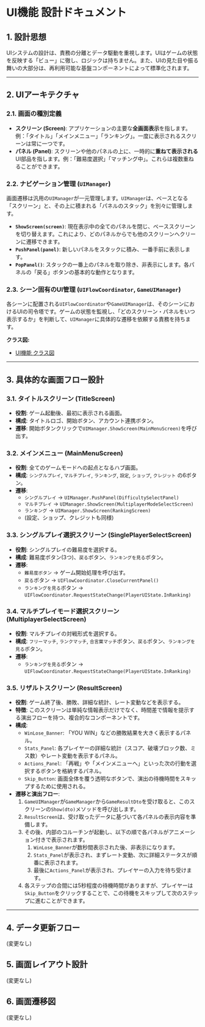 # **UI機能 設計ドキュメント**

## **1. 設計思想**

UIシステムの設計は、責務の分離とデータ駆動を重視します。UIはゲームの状態を反映する「ビュー」に徹し、ロジックは持ちません。また、UIの見た目や振る舞いの大部分は、再利用可能な基盤コンポーネントによって標準化されます。

---

## **2. UIアーキテクチャ**

### **2.1. 画面の種別定義**

*   **スクリーン (Screen)**: アプリケーションの主要な**全画面表示**を指します。例：「タイトル」「メインメニュー」「ランキング」。一度に表示されるスクリーンは常に一つです。
*   **パネル (Panel)**: スクリーンや他のパネルの上に、一時的に**重ねて表示される**UI部品を指します。例：「難易度選択」「マッチング中」。これらは複数重ねることができます。

### **2.2. ナビゲーション管理 (`UIManager`)**

画面遷移は汎用の`UIManager`が一元管理します。`UIManager`は、ベースとなる「スクリーン」と、その上に積まれる「パネルのスタック」を別々に管理します。

*   **`ShowScreen(screen)`**: 現在表示中の全てのパネルを閉じ、ベーススクリーンを切り替えます。これにより、どのパネルからでも他のスクリーンへクリーンに遷移できます。
*   **`PushPanel(panel)`**: 新しいパネルをスタックに積み、一番手前に表示します。
*   **`PopPanel()`**: スタックの一番上のパネルを取り除き、非表示にします。各パネルの「戻る」ボタンの基本的な動作となります。

### **2.3. シーン固有のUI管理 (`UIFlowCoordinator`, `GameUIManager`)**

各シーンに配置される`UIFlowCoordinator`や`GameUIManager`は、そのシーンにおけるUIの司令塔です。ゲームの状態を監視し、「どのスクリーン・パネルをいつ表示するか」を判断して、`UIManager`に具体的な遷移を依頼する責務を持ちます。

**クラス図:**
* [UI機能 クラス図](./UI-Class-Diagram.md)

---

## **3. 具体的な画面フロー設計**

### **3.1. タイトルスクリーン (TitleScreen)**
*   **役割**: ゲーム起動後、最初に表示される画面。
*   **構成**: タイトルロゴ、開始ボタン、アカウント連携ボタン。
*   **遷移**: 開始ボタンクリックで`UIManager.ShowScreen(MainMenuScreen)`を呼び出す。

### **3.2. メインメニュー (MainMenuScreen)**
*   **役割**: 全てのゲームモードへの起点となるハブ画面。
*   **構成**: `シングルプレイ`, `マルチプレイ`, `ランキング`, `設定`, `ショップ`, `クレジット` の6ボタン。
*   **遷移**:
    *   `シングルプレイ` → `UIManager.PushPanel(DifficultySelectPanel)`
    *   `マルチプレイ` → `UIManager.ShowScreen(MultiplayerModeSelectScreen)`
    *   `ランキング` → `UIManager.ShowScreen(RankingScreen)`
    *   (設定、ショップ、クレジットも同様)

### **3.3. シングルプレイ選択スクリーン (SinglePlayerSelectScreen)**
*   **役割**: シングルプレイの難易度を選択する。
*   **構成**: 難易度ボタン(3つ)、`戻る`ボタン、`ランキングを見る`ボタン。
*   **遷移**:
    *   `難易度ボタン` → ゲーム開始処理を呼び出す。
    *   `戻る`ボタン → `UIFlowCoordinator.CloseCurrentPanel()`
    *   `ランキングを見る`ボタン → `UIFlowCoordinator.RequestStateChange(PlayerUIState.InRanking)`

### **3.4. マルチプレイモード選択スクリーン (MultiplayerSelectScreen)**
*   **役割**: マルチプレイの対戦形式を選択する。
*   **構成**: `フリーマッチ`, `ランクマッチ`, `合言葉マッチ`ボタン、`戻る`ボタン、`ランキングを見る`ボタン。
*   **遷移**:
    *   `ランキングを見る`ボタン → `UIFlowCoordinator.RequestStateChange(PlayerUIState.InRanking)`

### **3.5. リザルトスクリーン (ResultScreen)**
*   **役割**: ゲーム終了後、勝敗、詳細な統計、レート変動などを表示する。
*   **特徴**: このスクリーンは単純な情報表示だけでなく、時間差で情報を提示する演出フローを持つ、複合的なコンポーネントです。
*   **構成**: 
    *   `WinLose_Banner`: 「YOU WIN」などの勝敗結果を大きく表示するパネル。
    *   `Stats_Panel`: 各プレイヤーの詳細な統計（スコア、破壊ブロック数、ミス数）やレート変動を表示するパネル。
    *   `Actions_Panel`: 「再戦」や「メインメニューへ」といった次の行動を選択するボタンを格納するパネル。
    *   `Skip_Button`: 画面全体を覆う透明なボタンで、演出の待機時間をスキップするために使用される。
*   **遷移と演出フロー**:
    1.  `GameUIManager`が`GameManager`から`GameResultDto`を受け取ると、このスクリーンの`Show(dto)`メソッドを呼び出します。
    2.  `ResultScreen`は、受け取ったデータに基づいて各パネルの表示内容を準備します。
    3.  その後、内部のコルーチンが起動し、以下の順で各パネルがアニメーション付きで表示されます。
        1.  `WinLose_Banner`が数秒間表示された後、非表示になります。
        2.  `Stats_Panel`が表示され、まずレート変動、次に詳細ステータスが順番に表示されます。
        3.  最後に`Actions_Panel`が表示され、プレイヤーの入力を待ち受けます。
    4.  各ステップの合間には5秒程度の待機時間がありますが、プレイヤーは`Skip_Button`をクリックすることで、この待機をスキップして次のステップに進むことができます。

---

## **4. データ更新フロー**
(変更なし)

## **5. 画面レイアウト設計**
(変更なし)

## **6. 画面遷移図**
(変更なし)